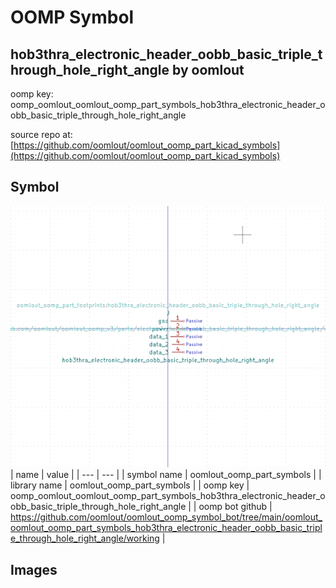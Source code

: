 # OOMP Symbol  
## hob3thra_electronic_header_oobb_basic_triple_through_hole_right_angle  by oomlout  
  
oomp key: oomp_oomlout_oomlout_oomp_part_symbols_hob3thra_electronic_header_oobb_basic_triple_through_hole_right_angle  
  
source repo at: [https://github.com/oomlout/oomlout_oomp_part_kicad_symbols](https://github.com/oomlout/oomlout_oomp_part_kicad_symbols)  
## Symbol  
  
[![working.png](working_600.png)](working.png)  
| name | value | 
| --- | --- | 
| symbol name | oomlout_oomp_part_symbols | 
| library name | oomlout_oomp_part_symbols | 
| oomp key | oomp_oomlout_oomlout_oomp_part_symbols_hob3thra_electronic_header_oobb_basic_triple_through_hole_right_angle | 
| oomp bot github | https://github.com/oomlout/oomlout_oomp_symbol_bot/tree/main/oomlout_oomlout_oomp_part_symbols_hob3thra_electronic_header_oobb_basic_triple_through_hole_right_angle/working | 
## Images  

